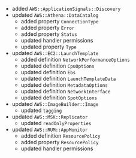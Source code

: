 - added `AWS::ApplicationSignals::Discovery`
- updated `AWS::Athena::DataCatalog`
  - added property `ConnectionType`
  - added property `Error`
  - added property `Status`
  - updated handler permissions
  - updated property `Type`
- updated `AWS::EC2::LaunchTemplate`
  - added definition `NetworkPerformanceOptions`
  - updated definition `CpuOptions`
  - updated definition `Ebs`
  - updated definition `LaunchTemplateData`
  - updated definition `MetadataOptions`
  - updated definition `NetworkInterface`
  - updated definition `SpotOptions`
- updated `AWS::ImageBuilder::Image`
  - updated `tagging`
- updated `AWS::MSK::Replicator`
  - updated `readOnlyProperties`
- updated `AWS::RUM::AppMonitor`
  - added definition `ResourcePolicy`
  - added property `ResourcePolicy`
  - updated handler permissions
